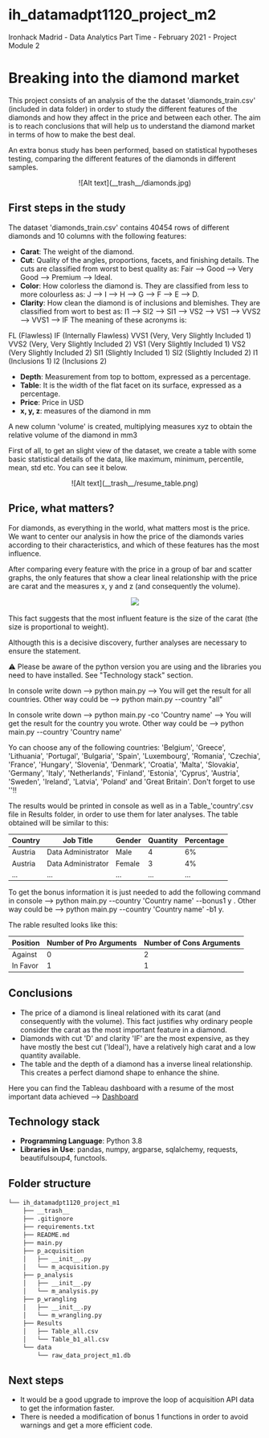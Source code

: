 # ih_datamadpt1120_project_m2
Ironhack Madrid - Data Analytics Part Time - February 2021 - Project Module 2


# **Breaking into the diamond market**
This project consists of an analysis of the the dataset 'diamonds_train.csv' (included in data folder) in order to study the different features of the diamonds and how they affect in the price and between each other. The aim is to reach conclusions that will help us to understand the diamond market in terms of how to make the best deal. 

An extra bonus study has been performed, based on statistical hypotheses testing, comparing the different features of the diamonds in different samples.


<p align="center">
![Alt text](__trash__/diamonds.jpg)
</p>


## **First steps in the study**
The dataset 'diamonds_train.csv' contains 40454 rows of different diamonds and 10 columns with the following features:

- **Carat**: The weight of the diamond.
- **Cut**: Quality of the angles, proportions, facets, and finishing details. The cuts are classified from worst to best quality as: Fair --> Good --> Very Good --> Premium --> Ideal.
- **Color**: How colorless the diamond is. They are classified from less to more colourless as: J --> I --> H --> G --> F --> E --> D.
- **Clarity**: How clean the diamond is of inclusions and blemishes. They are classified from wort to best as: I1 --> SI2 --> SI1 --> VS2 --> VS1 --> VVS2 --> VVS1 --> IF
The meaning of these acronyms is:

FL (Flawless)
IF (Internally Flawless)
VVS1 (Very, Very Slightly Included 1)
VVS2 (Very, Very Slightly Included 2)
VS1 (Very Slightly Included 1)
VS2 (Very Slightly Included 2)
SI1 (Slightly Included 1)
SI2 (Slightly Included 2)
I1 (Inclusions 1)
I2 (Inclusions 2)
- **Depth**: Measurement from top to bottom, expressed as a percentage.
- **Table**: It is the width of the flat facet on its surface, expressed as a percentage.
- **Price**: Price in USD
- **x, y, z**: measures of the diamond in mm

A new column 'volume' is created, multiplying measures x*y*z to obtain the relative volume of the diamond in mm3


First of all, to get an slight view of the dataset, we create a table with some basic statistical details of the data, like maximum, minimum, percentile, mean, std etc. You can see it below.

<p align="center">
![Alt text](__trash__/resume_table.png)
</p>



## **Price, what matters?**

For diamonds, as everything in the world, what matters most is the price. We want to center our analysis in how the price of the diamonds varies according to their characteristics, and which of these features has the most influence.

After comparing every feature with the price in a group of bar and scatter graphs, the only features that show a clear lineal relationship with the price are carat and the measures x, y and z (and consequently the volume). 

<p align="center">
<img src="https://www.istockphoto.com/es/foto/diamantes-gm157338784-6240149">
</p>

This fact suggests that the most influent feature is the size of the carat (the size is proportional to weight).

Althougth this is a decisive discovery, further analyses are necessary to ensure the statement.




:warning: Please be aware of the python version you are using and the libraries you need to have installed. See "Technology stack" section.

In console write down --> python main.py  --> You will get the result for all countries. Other way could be --> python main.py --country "all"

In console write down --> python main.py -co 'Country name' --> You will get the result for the country you wrote. 
Other way could be --> python main.py --country 'Country name'

Yo can choose any of the following countries: 'Belgium', 'Greece', 'Lithuania', 'Portugal', 'Bulgaria', 'Spain', 'Luxembourg', 'Romania', 'Czechia', 'France', 'Hungary', 'Slovenia', 'Denmark', 'Croatia', 'Malta', 'Slovakia', 'Germany', 'Italy', 'Netherlands', 'Finland', 'Estonia', 'Cyprus', 'Austria', 'Sweden', 'Ireland', 'Latvia', 'Poland' and 'Great Britain'. 
Don't forget to use ''!! 

The results would be printed in console as well as in a Table_'country'.csv file in Results folder, in order to use them for later analyses. The table obtained will be similar to this:

| Country | Job Title | Gender | Quantity | Percentage |
|---|---|---|---|---|
| Austria | Data Administrator| Male | 4 | 6% |
| Austria | Data Administrator| Female | 3 | 4% |
| ... | ... | ... | ... | ... |


To get the bonus information it is just needed to add the following command in console --> python main.py --country 'Country name' --bonus1 y . Other way could be --> python main.py --country 'Country name' -b1 y.

The rable resulted looks like this:

| Position | Number of Pro Arguments | Number of Cons Arguments |
|---|---|---|
| Against | 0 | 2 |
| In Favor | 1 | 1 |

## **Conclusions**

- The price of a diamond is lineal relationed with its carat (and consequently with the volume). This fact justifies why ordinary people consider the carat as the most important feature in a diamond.
- Diamonds with cut 'D' and clarity 'IF' are the most expensive, as they have mostly the best cut ('Ideal'), have a relatively high carat and a low quantity available.
- The table and the depth of a diamond has a inverse lineal relationship. This creates a perfect diamond shape to enhance the shine.


Here you can find the Tableau dashboard with a resume of the most important data achieved --> [Dashboard](https://public.tableau.com/profile/maria.victoria.viana.colino#!/vizhome/ih_datamadpt1120_project_m2-Diamonds/DashboardDiamonds?publish=yes)


## **Technology stack**

- **Programming Language**: Python 3.8
- **Libraries in Use**: pandas, numpy, argparse, sqlalchemy, requests, beautifulsoup4, functools.



## **Folder structure**
```
└── ih_datamadpt1120_project_m1
    ├── __trash__
    ├── .gitignore
    ├── requirements.txt
    ├── README.md
    ├── main.py
    ├── p_acquisition
    │   ├── __init__.py
    │   └── m_acquisition.py
    ├── p_analysis
    │   ├── __init__.py
    │   └── m_analysis.py
    ├── p_wrangling
    │   ├── __init__.py
    │   └── m_wrangling.py
    ├── Results
    │   ├── Table_all.csv  
    │   └── Table_b1_all.csv
    └── data
        └── raw_data_project_m1.db
```     
   
     
## **Next steps**
 - It would be a good upgrade to improve the loop of acquisition API data to get the information faster.
 - There is needed a modification of bonus 1 functions in order to avoid warnings and get a more efficient code.
 

 
